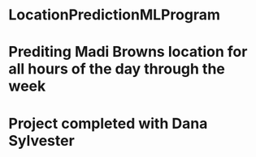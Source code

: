 # LocationPredictionMLProgram
# Prediting Madi Browns location for all hours of the day through the week
# Project completed with Dana Sylvester
